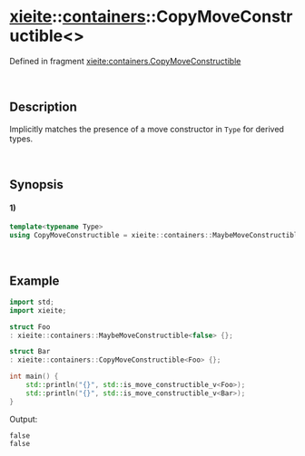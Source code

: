 # [xieite](../../xieite.md)\:\:[containers](../../containers.md)\:\:CopyMoveConstructible\<\>
Defined in fragment [xieite:containers.CopyMoveConstructible](../../../src/containers/maybe_move_constructible.cpp)

&nbsp;

## Description
Implicitly matches the presence of a move constructor in `Type` for derived types.

&nbsp;

## Synopsis
#### 1)
```cpp
template<typename Type>
using CopyMoveConstructible = xieite::containers::MaybeMoveConstructible<std::is_move_constructible_v<Type>>;
```

&nbsp;

## Example
```cpp
import std;
import xieite;

struct Foo
: xieite::containers::MaybeMoveConstructible<false> {};

struct Bar
: xieite::containers::CopyMoveConstructible<Foo> {};

int main() {
    std::println("{}", std::is_move_constructible_v<Foo>);
    std::println("{}", std::is_move_constructible_v<Bar>);
}
```
Output:
```
false
false
```

